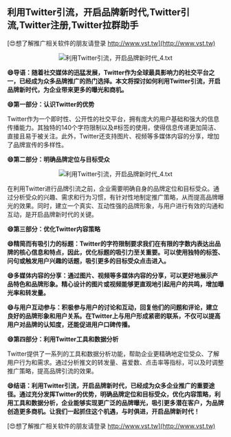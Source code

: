 ## **利用Twitter引流，开启品牌新时代,Twitter引流,Twitter注册,Twitter拉群助手**

[😍想了解推广相关软件的朋友请登录 http://www.vst.tw](http://www.vst.tw)

 <center><img src="https://vst.tw/MP4/tuiguang/png/0.png" alt="利用Twitter引流，开启品牌新时代_4.txt"></center>

**😄导语：随着社交媒体的迅猛发展，Twitter作为全球最具影响力的社交平台之一，已经成为众多品牌推广的热门选择。本文将探讨如何利用Twitter引流，开启品牌新时代，为企业带来更多的曝光和商机。**

**😄第一部分：认识Twitter的优势**

Twitter作为一个即时性、公开性的社交平台，拥有庞大的用户基础和强大的信息传播能力。其独特的140个字符限制以及#标签的使用，使得信息传递更加简洁、直接且易于被关注。此外，Twitter还支持图片、视频等多媒体内容的分享，增加了品牌宣传的多样性。

**😄第二部分：明确品牌定位与目标受众**

 <center><img src="https://vst.tw/MP4/tuiguang/png/4.png" alt="利用Twitter引流，开启品牌新时代_4.txt"></center>

在利用Twitter进行品牌引流之前，企业需要明确自身的品牌定位和目标受众。通过分析受众的兴趣、需求和行为习惯，有针对性地制定推广策略，从而提高品牌曝光的效果。同时，建立一个真实、互动性强的品牌形象，与用户进行有效的沟通和互动，是开启品牌新时代的关键。

**😄第三部分：优化Twitter内容策略**

**😄精简而有吸引力的标题：Twitter的字符限制要求我们在有限的字数内表达出品牌的核心信息和特点，因此，优化标题的吸引力至关重要。可以使用独特的标签、问句或触发用户兴趣的话题，吸引更多的目标受众点击进入。**

**😄多媒体内容的分享：通过图片、视频等多媒体内容的分享，可以更好地展示产品特色和品牌形象。精心设计的图片或视频能够更直观地引起用户的共鸣，增加曝光率和转发量。**

**😄与用户互动参与：积极参与用户的讨论和互动，回复他们的问题和评论，建立良好的品牌形象和用户关系。在Twitter上与用户形成紧密的联系，不仅可以提高用户对品牌的认知度，还能促进用户口碑传播。**

**😄第四部分：利用Twitter工具和数据分析**

Twitter提供了一系列的工具和数据分析功能，帮助企业更精确地定位受众、了解用户行为和需求。通过分析推文的转发量、喜爱数、点击率等指标，可以及时调整推广策略，提高品牌引流的效果。

**😄结语：利用Twitter引流，开启品牌新时代，已经成为众多企业推广的重要途径。通过充分发挥Twitter的优势，明确品牌定位和目标受众，优化内容策略，利用工具和数据分析，企业能够实现更广泛的品牌曝光，吸引更多潜在客户，为品牌创造更多商机。让我们一起抓住这个机遇，与时俱进，开启品牌新时代！**

[😍想了解推广相关软件的朋友请登录 http://www.vst.tw](http://www.vst.tw)



